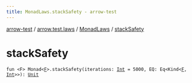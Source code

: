 ```yaml
---
title: MonadLaws.stackSafety - arrow-test
---
```


[arrow-test](../../index.html) / [arrow.test.laws](../index.html) / [MonadLaws](index.html) / [stackSafety](./stack-safety.html)

# stackSafety

`fun <F> Monad<`[`F`](stack-safety.html#F)`>.stackSafety(iterations: `[`Int`](https://kotlinlang.org/api/latest/jvm/stdlib/kotlin/-int/index.html)` = 5000, EQ: Eq<Kind<`[`F`](stack-safety.html#F)`, `[`Int`](https://kotlinlang.org/api/latest/jvm/stdlib/kotlin/-int/index.html)`>>): `[`Unit`](https://kotlinlang.org/api/latest/jvm/stdlib/kotlin/-unit/index.html)
